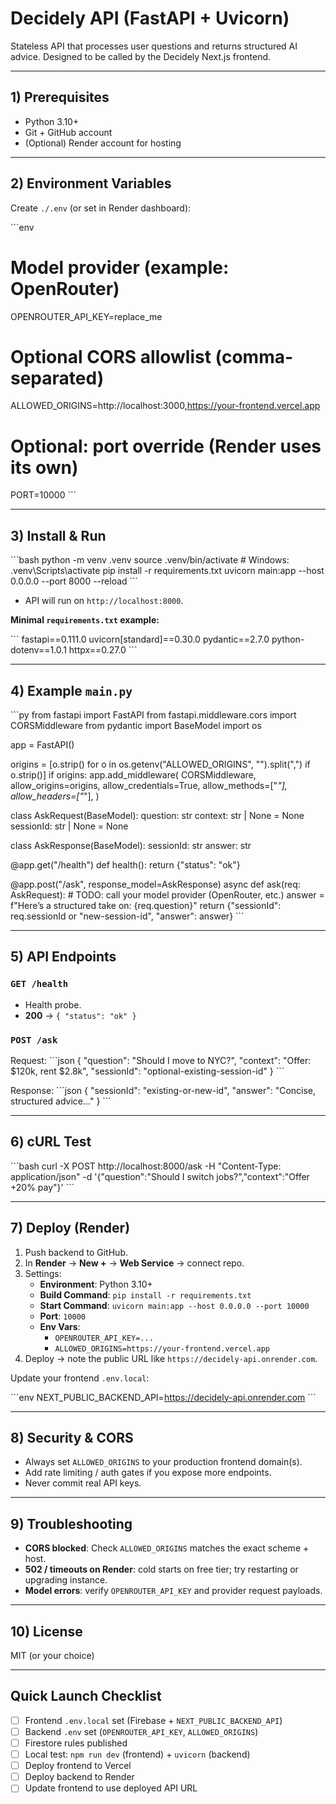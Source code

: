 # Decidely API (FastAPI + Uvicorn)

Stateless API that processes user questions and returns structured AI advice. Designed to be called by the Decidely Next.js frontend.

---

## 1) Prerequisites

- Python 3.10+
- Git + GitHub account
- (Optional) Render account for hosting

---

## 2) Environment Variables

Create `./.env` (or set in Render dashboard):

\`\`\`env
# Model provider (example: OpenRouter)
OPENROUTER_API_KEY=replace_me

# Optional CORS allowlist (comma-separated)
ALLOWED_ORIGINS=http://localhost:3000,https://your-frontend.vercel.app

# Optional: port override (Render uses its own)
PORT=10000
\`\`\`

---

## 3) Install & Run

\`\`\`bash
python -m venv .venv
source .venv/bin/activate   # Windows: .venv\Scripts\activate
pip install -r requirements.txt
uvicorn main:app --host 0.0.0.0 --port 8000 --reload
\`\`\`

- API will run on `http://localhost:8000`.

**Minimal `requirements.txt` example:**

\`\`\`
fastapi==0.111.0
uvicorn[standard]==0.30.0
pydantic==2.7.0
python-dotenv==1.0.1
httpx==0.27.0
\`\`\`

---

## 4) Example `main.py`

\`\`\`py
from fastapi import FastAPI
from fastapi.middleware.cors import CORSMiddleware
from pydantic import BaseModel
import os

app = FastAPI()

origins = [o.strip() for o in os.getenv("ALLOWED_ORIGINS", "").split(",") if o.strip()]
if origins:
    app.add_middleware(
        CORSMiddleware,
        allow_origins=origins,
        allow_credentials=True,
        allow_methods=["*"],
        allow_headers=["*"],
    )

class AskRequest(BaseModel):
    question: str
    context: str | None = None
    sessionId: str | None = None

class AskResponse(BaseModel):
    sessionId: str
    answer: str

@app.get("/health")
def health():
    return {"status": "ok"}

@app.post("/ask", response_model=AskResponse)
async def ask(req: AskRequest):
    # TODO: call your model provider (OpenRouter, etc.)
    answer = f"Here’s a structured take on: {req.question}"
    return {"sessionId": req.sessionId or "new-session-id", "answer": answer}
\`\`\`

---

## 5) API Endpoints

### `GET /health`
- Health probe.
- **200** → `{ "status": "ok" }`

### `POST /ask`
Request:
\`\`\`json
{
  "question": "Should I move to NYC?",
  "context": "Offer: $120k, rent $2.8k",
  "sessionId": "optional-existing-session-id"
}
\`\`\`

Response:
\`\`\`json
{
  "sessionId": "existing-or-new-id",
  "answer": "Concise, structured advice..."
}
\`\`\`

---

## 6) cURL Test

\`\`\`bash
curl -X POST http://localhost:8000/ask   -H "Content-Type: application/json"   -d '{"question":"Should I switch jobs?","context":"Offer +20% pay"}'
\`\`\`

---

## 7) Deploy (Render)

1. Push backend to GitHub.
2. In **Render** → **New +** → **Web Service** → connect repo.
3. Settings:
   - **Environment**: Python 3.10+
   - **Build Command**: `pip install -r requirements.txt`
   - **Start Command**: `uvicorn main:app --host 0.0.0.0 --port 10000`
   - **Port**: `10000`
   - **Env Vars**:
     - `OPENROUTER_API_KEY=...`
     - `ALLOWED_ORIGINS=https://your-frontend.vercel.app`
4. Deploy → note the public URL like `https://decidely-api.onrender.com`.

Update your frontend `.env.local`:

\`\`\`env
NEXT_PUBLIC_BACKEND_API=https://decidely-api.onrender.com
\`\`\`

---

## 8) Security & CORS

- Always set `ALLOWED_ORIGINS` to your production frontend domain(s).
- Add rate limiting / auth gates if you expose more endpoints.
- Never commit real API keys.

---

## 9) Troubleshooting

- **CORS blocked**: Check `ALLOWED_ORIGINS` matches the exact scheme + host.
- **502 / timeouts on Render**: cold starts on free tier; try restarting or upgrading instance.
- **Model errors**: verify `OPENROUTER_API_KEY` and provider request payloads.

---

## 10) License

MIT (or your choice)

---

## Quick Launch Checklist

- [ ] Frontend `.env.local` set (Firebase + `NEXT_PUBLIC_BACKEND_API`)
- [ ] Backend `.env` set (`OPENROUTER_API_KEY`, `ALLOWED_ORIGINS`)
- [ ] Firestore rules published
- [ ] Local test: `npm run dev` (frontend) + `uvicorn` (backend)
- [ ] Deploy frontend to Vercel
- [ ] Deploy backend to Render
- [ ] Update frontend to use deployed API URL
